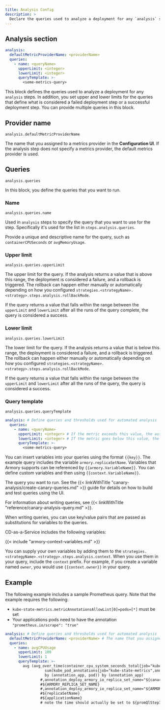 ```yaml
---
title: Analysis Config
description: >
  Declare the queries used to analyze a deployment for any `analysis` steps. Includes defaultMetricProviderName and queries (name, upperLimit, lowerLimit, queryTemplate).
---
```


## Analysis section

```yaml
analysis: 
  defaultMetricProviderName: <providerName>
  queries:
    - name: <queryName>
      upperLimit: <integer>
      lowerLimit: <integer>
      queryTemplate: >-
        <some-metrics-query>
```

This block defines the queries used to analyze a deployment for any `analysis` steps. In addition, you set upper and lower limits for the queries that define what is considered a failed deployment step or a successful deployment step. You can provide multiple queries in this block. 

## Provider name

`analysis.defaultMetricProviderName`

The name that you assigned to a metrics provider in the **Configuration UI**. If the analysis step does not specify a metrics provider, the default metrics provider is used.

## Queries

`analysis.queries`

In this block, you define the queries that you want to run.

### Name

`analysis.queries.name`

Used in `analysis` steps to specify the query that you want to use for the step. Specifically it's used for the list in `steps.analysis.queries`.

Provide a unique and descriptive name for the query, such as `containerCPUSeconds` or `avgMemoryUsage`.

### Upper limit

`analysis.queries.upperLimit`

The upper limit for the query. If the analysis returns a value that is above this range, the deployment is considered a failure, and a rollback is triggered. The rollback can happen either manually or automatically depending on how you configured `strategies.<strategyName>.<strategy>.steps.analysis.rollBackMode`.

If the query returns a value that falls within the range between the `upperLimit` and `lowerLimit` after all the runs of the query complete, the query is considered a success.

### Lower limit

`analysis.queries.lowerLimit`

The lower limit for the query. If the analysis returns a value that is below this range, the deployment is considered a failure, and a rollback is triggered. The rollback can happen either manually or automatically depending on how you configured `strategies.<strategyName>.<strategy>.steps.analysis.rollBackMode`.

If the query returns a value that falls within the range between the `upperLimit` and `lowerLimit` after all the runs of the query, the query is considered a success.

### Query template

`analysis.queries.queryTemplate`

```yaml
analysis: # Define queries and thresholds used for automated analysis
  queries:
    - name: <queryName>
      upperLimit: <integer> # If the metric exceeds this value, the automated analysis fails.
      lowerLimit: <integer> # If the metric goes below this value, the automated analysis fails.
      queryTemplate: >-
        <some-metrics-query>
```

You can insert variables into your queries using the format `{{key}}`. The example query includes the variable `armory.replicaSetName`. Variables that Armory supports can be referenced by `{{armory.VariableName}}`. You can define custom variables and then using `{{context.VariableName}}`. 

The query you want to run. See the {{< linkWithTitle "canary-analysis/create-canary-queries.md" >}} guide for details on how to build and test queries using the UI.

For information about writing queries, see {{< linkWithTitle "reference/canary-analysis-query.md" >}}.

When writing queries, you can use key/value pairs that are passed as substitutions for variables to the queries.

CD-as-a-Service includes the following variables:

{{< include "armory-context-variables.md" >}}

You can supply your own variables by adding them to the `strategies.<strategyName>.<strategy>.steps.analysis.context`. When you use them in your query, include the `context` prefix. For example, if you create a variable named `owner`, you would use `{{context.owner}}` in your query.

## Example

The following example includes a sample Prometheus query. Note that the example requires the following:

- `kube-state-metrics.metricAnnotationsAllowList[0]=pods=[*]` must be set
- Your applications pods need to have the annotation `"prometheus.io/scrape": "true"`

```yaml
analysis: # Define queries and thresholds used for automated analysis
  defaultMetricProviderName: <providerName> # The name that you assigned a metrics provider in the Configuration UI.
  queries:
    - name: avgCPUUsage
      upperLimit: 100
      lowerLimit: 1
      queryTemplate: >-
        avg (avg_over_time(container_cpu_system_seconds_total{job="kubelet"}[{{armory.promQlStepInterval}}]) * on (pod)  group_left (annotation_app)
                  sum(kube_pod_annotations{job="kube-state-metrics",annotation_deploy_armory_io_replica_set_name="{{armory.replicaSetName}}"})
                  by (annotation_app, pod)) by (annotation_app)
                #,annotation_deploy_armory_io_replica_set_name="${canaryReplicaSetName}"})
                #${ARMORY_REPLICA_SET_NAME}
                #,annotation_deploy_armory_io_replica_set_name="${ARMORY_REPLICA_SET_NAME}"
                #${replicaSetName}
                #${applicationName}
                # note the time should actually be set to ${promQlStepInterval}
```
